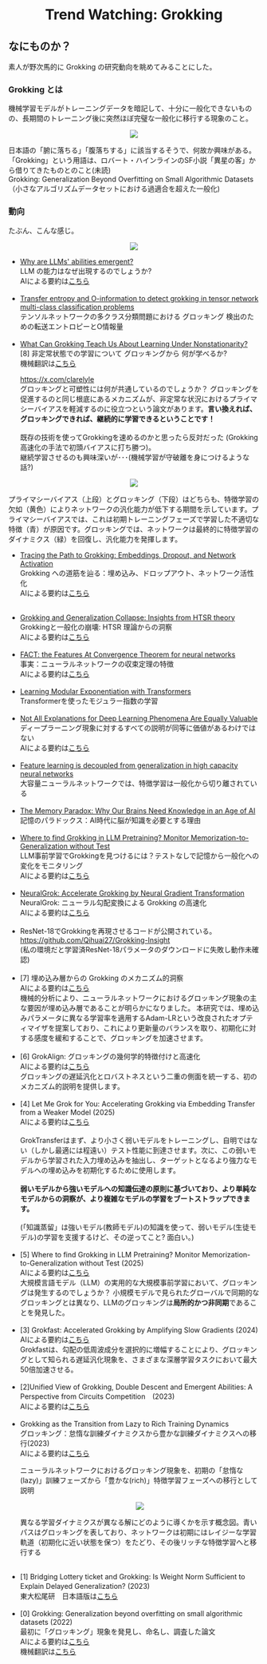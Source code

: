 <html lang="ja">
    <head>
        <meta charset="utf-8" />
    </head>
    <body>
        <h1><center>Trend Watching: Grokking</center></h1>
        <h2>なにものか？</h2>
        <p>
素人が野次馬的に Grokking の研究動向を眺めてみることにした。
        </p>
<h3>Grokking とは</h3>
<p>
機械学習モデルがトレーニングデータを暗記して、十分に一般化できないものの、長期間のトレーニング後に突然ほぼ完璧な一般化に移行する現象のこと。
</p>
<center><img src="images/grokking.png"></center>
</p><p>

日本語の「腑に落ちる」「腹落ちする」に該当するそうで、何故か興味がある。<br>
「Grokking」という用語は、ロバート・ハインラインのSF小説「異星の客」から借りてきたものとのこと(未読)<br>
 Grokking: Generalization Beyond Overfitting on Small Algorithmic Datasets（小さなアルゴリズムデータセットにおける過適合を超えた一般化)
</p>
<h3>動向</h3>
<p>
たぶん、こんな感じ。
</p> 
<center><img src="images/trend.png"></center>
</p><p>
<div class="styleBullet">
<ul><li>
<a href="https://www.arxiv.org/abs/2508.04401">Why are LLMs' abilities emergent?</a><br>
LLM の能力はなぜ出現するのでしょうか?<br>
AIによる要約は<a href="https://www.alphaxiv.org/ja/overview/2508.04401v1">こちら</a>

</li><br><li>
<a href="https://arxiv.org/abs/2507.23346">Transfer entropy and O-information to detect grokking in tensor network multi-class classification problems</a><br>
テンソルネットワークの多クラス分類問題における グロッキング 検出のための転送エントロピーとO情報量
    
</li><br><li>
<a href="https://arxiv.org/abs/2507.20057">What Can Grokking Teach Us About Learning Under Nonstationarity?</a><br>
[8] 非定常状態での学習について グロッキングから 何が学べるか?<br>
機械翻訳は<a href="https://boyoyon.github.io/HTMLs_translated_to_Japanese/2025_WHAT%20CAN%20GROKKING%20TEACH%20US%20ABOUT%20LEARNING/WHAT%20CAN%20GROKKING%20TEACH%20US%20ABOUT%20LEARNING%20UNDER%20NONSTATIONARITY.html">こちら</a><br>

<a href="https://x.com/clarelyle">https://x.com/clarelyle</a><br>
グロッキングと可塑性には何が共通しているのでしょうか？
グロッキングを促進するのと同じ根底にあるメカニズムが、非定常な状況におけるプライマシーバイアスを軽減するのに役立つという論文があります。<strong>言い換えれば、グロッキングできれば、継続的に学習できるということです！</strong><br>
<br>
既存の技術を使ってGrokkingを速めるのかと思ったら反対だった (Grokking高速化の手法で初頭バイアスに打ち勝つ)。<br>
継続学習させるのも興味深いが･･･(機械学習が守破離を身につけるような話?)
</li></ul></div>
</p>
<center><img src="images/primacy_bias.png"></center>
<p>
プライマシーバイアス（上段）とグロッキング（下段）はどちらも、特徴学習の欠如（黄色）によりネットワークの汎化能力が低下する期間を示しています。プライマシーバイアスでは、これは初期トレーニングフェーズで学習した不適切な特徴（青）が原因です。グロッキングでは、ネットワークは最終的に特徴学習のダイナミクス（緑）を回復し、汎化能力を発揮します。
</p>
<p>
<div class="styleBullet">
<ul><li>

<a href="https://arxiv.org/abs/2507.11645">Tracing the Path to Grokking: Embeddings, Dropout, and Network Activation</a><br>
Grokking への道筋を辿る：埋め込み、ドロップアウト、ネットワーク活性化<br>
AIによる要約は<a href="https://www.alphaxiv.org/ja/overview/2507.11645v1">こちら</a>

</li><br><li>
<a href="https://arxiv.org/abs/2506.04434">Grokking and Generalization Collapse: Insights from HTSR theory</a><br>
Grokkingと一般化の崩壊: HTSR 理論からの洞察<br>
AIによる要約は<a href="https://www.alphaxiv.org/ja/overview/2506.04434v1">こちら</a>
    
</li><br><li>
<a href="https://arxiv.org/abs/2507.05644">FACT: the Features At Convergence Theorem for neural networks</a><br>
事実：ニューラルネットワークの収束定理の特徴<br>
AIによる要約は<a href="https://www.alphaxiv.org/overview/2507.05644v1">こちら</a>

</li><br><li>
<a href="https://arxiv.org/abs/2506.23679">Learning Modular Exponentiation with Transformers</a><br>
Transformerを使ったモジュラー指数の学習
    
</li><br><li>
<a href="https://arxiv.org/abs/2506.23286">Not All Explanations for Deep Learning Phenomena Are Equally Valuable</a><br>
ディープラーニング現象に対するすべての説明が同等に価値があるわけではない<br>
AIによる要約は<a href="https://www.alphaxiv.org/ja/overview/2506.23286v1">こちら</a>

</li><br><li>
<a href="https://www.arxiv.org/abs/2507.19680">Feature learning is decoupled from generalization in high capacity neural networks</a><br>
大容量ニューラルネットワークでは、特徴学習は一般化から切り離されている

</li><br><li>
<a href="https://arxiv.org/abs/2506.11015">The Memory Paradox: Why Our Brains Need Knowledge in an Age of AI</a><br>
記憶のパラドックス：AI時代に脳が知識を必要とする理由

</li><br><li>
<a href="https://arxiv.org/abs/2506.21551">Where to find Grokking in LLM Pretraining? Monitor Memorization-to-Generalization without Test</a><br>
LLM事前学習でGrokkingを見つけるには？テストなしで記憶から一般化への変化をモニタリング<br>
AIによる要約は<a href="https://www.alphaxiv.org/ja/overview/2506.21551v1">こちら</a>

</li><br><li>
<a href="https://arxiv.org/abs/2504.17243">NeuralGrok: Accelerate Grokking by Neural Gradient Transformation</a><br>
NeuralGrok: ニューラル勾配変換による Grokking の高速化<br>
AIによる要約は<a href="https://www.alphaxiv.org/ja/overview/2504.17243v1">こちら</a>

</li><br><li>
ResNet-18でGrokkingを再現させるコードが公開されている。
<a href="https://github.com/Qihuai27/Grokking-Insight">https://github.com/Qihuai27/Grokking-Insight</a><br>
(私の環境だと学習済ResNet-18パラメータのダウンロードに失敗し動作未確認)
</li><br><li>
[7] 埋め込み層からの Grokking のメカニズム的洞察<br>
AIによる要約は<a href="https://www.alphaxiv.org/ja/overview/2505.15624v1">こちら</a><br>
機械的分析により、ニューラルネットワークにおけるグロッキング現象の主な要因が埋め込み層であることが明らかになりました。
本研究では、埋め込みパラメータに異なる学習率を適用するAdam-LRという改良されたオプティマイザを提案しており、これにより更新量のバランスを取り、初期化に対する感度を緩和することで、グロッキングを加速させます。
    
</li><br><li>
[6] GrokAlign: グロッキングの幾何学的特徴付けと高速化<br>
AIによる要約は<a href="https://www.alphaxiv.org/ja/overview/2506.12284v1">こちら</a><br>
グロッキングの遅延汎化とロバストネスという二重の側面を統一する、初のメカニズム的説明を提供します。
</li><br><li>
[4] Let Me Grok for You: Accelerating Grokking via Embedding Transfer from a Weaker Model (2025)<br>
AIによる要約は<a href="https://www.alphaxiv.org/ja/overview/2504.13292v1">こちら</a><br>
<br>
GrokTransferはまず、より小さく弱いモデルをトレーニングし、自明ではない（しかし最適には程遠い）テスト性能に到達させます。次に、この弱いモデルから学習された入力埋め込みを抽出し、ターゲットとなるより強力なモデルへの埋め込みを初期化するために使用します。<br>
<br>
<strong>弱いモデルから強いモデルへの知識伝達の原則に基づいており、より単純なモデルからの洞察が、より複雑なモデルの学習をブートストラップできます。</strong><br>
<br>
(「知識蒸留」は強いモデル(教師モデル)の知識を使って、弱いモデル(生徒モデル)の学習を支援するけど、その逆ってこと? 面白い。)
</li><br><li>
[5] Where to find Grokking in LLM Pretraining? Monitor Memorization-to-Generalization without Test (2025)<br>
AIによる要約は<a href="https://www.alphaxiv.org/ja/overview/2506.21551v1">こちら</a><br>
大規模言語モデル（LLM）の実用的な大規模事前学習において、グロッキングは発生するのでしょうか？
小規模モデルで見られたグローバルで同期的なグロッキングとは異なり、LLMのグロッキングは<strong>局所的かつ非同期</strong>であることを発見した。
</li><br><li>
[3] Grokfast: Accelerated Grokking by Amplifying Slow Gradients (2024)<br>
AIによる要約は<a href="https://www.alphaxiv.org/ja/overview/2405.20233v2">こちら</a><br>
Grokfastは、勾配の低周波成分を選択的に増幅することにより、グロッキングとして知られる遅延汎化現象を、さまざまな深層学習タスクにおいて最大50倍加速させる。

</li><br><li>
[2]Unified View of Grokking, Double Descent and Emergent Abilities: A Perspective from Circuits Competition　(2023)<br>
AIによる要約は<a href="https://www.alphaxiv.org/ja/overview/2402.15175v2">こちら</a>

</li><br><li>
Grokking as the Transition from Lazy to Rich Training Dynamics<br>
グロッキング：怠惰な訓練ダイナミクスから豊かな訓練ダイナミクスへの移行(2023)<br>
AIによる要約は<a href="https://www.alphaxiv.org/ja/overview/2310.06110v3">こちら</a><br>

ニューラルネットワークにおけるグロッキング現象を、初期の「怠惰な(lazy)」訓練フェーズから「豊かな(rich)」特徴学習フェーズへの移行として説明<br>
</p>
<center><img src="images/lazy_rich.png"></center>
<p>
異なる学習ダイナミクスが異なる解にどのように導くかを示す概念図。青いパスはグロッキングを表しており、ネットワークは初期にはレイジーな学習軌道（初期化に近い状態を保つ）をたどり、その後リッチな特徴学習へと移行する
<br>

</li><br><li>
[1] Bridging Lottery ticket and Grokking: Is Weight Norm Sufficient to Explain Delayed Generalization? (2023)　<br>
東大松尾研　日本語版は<a href="https://www.jstage.jst.go.jp/article/pjsai/JSAI2024/0/JSAI2024_1B4GS203/_pdf/-char/ja">こちら</a>

</li><br><li>
[0] Grokking: Generalization beyond overfitting on small algorithmic datasets (2022)<br>
最初に「グロッキング」現象を発見し、命名し、調査した論文<br>
AIによる要約は<a href="https://www.alphaxiv.org/ja/overview/2201.02177v1">こちら</a><br>
機械翻訳は<a href="https://boyoyon.github.io/HTMLs_translated_to_Japanese/2022_GROKKING%20-%20GENERALIZATION%20BEYOND%20OVERFITTING%20ON%20SMALL%20ALGORITHMIC%20DATASETS/GROKKING%20-%20GENERALIZATION%20BEYOND%20OVERFITTING%20ON%20SMALL%20ALGORITHMIC%20DATASETS.html">こちら</a>
</li></ul></div>
</p>
    </body>
</html>

